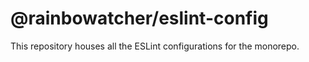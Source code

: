 # @rainbowatcher/eslint-config

This repository houses all the ESLint configurations for the monorepo.
